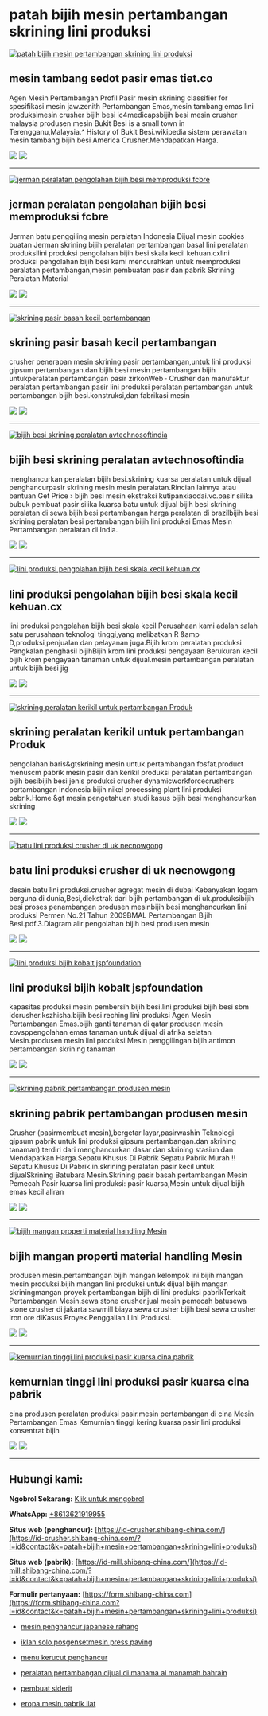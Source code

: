# patah bijih mesin pertambangan skrining lini produksi

<a href="https://swt.shibang-china.com/?l=id&img&k=patah+bijih+mesin+pertambangan+skrining+lini+produksi" target="_blank">![patah bijih mesin pertambangan skrining lini produksi](http://static.shibang-china.com/all-800x300/37.jpg)</a>

## mesin tambang sedot pasir emas tiet.co
Agen Mesin Pertambangan Profil Pasir mesin skrining classifier for spesifikasi mesin jaw.zenith Pertambangan Emas,mesin tambang emas lini produksimesin crusher bijih besi ic4medicapsbijih besi mesin crusher malaysia produsen mesin Bukit Besi is a small town in Terengganu,Malaysia.^ History of Bukit Besi.wikipedia sistem perawatan mesin tambang bijih besi America Crusher.Mendapatkan Harga.


<a href="https://whatsapp.shibangsoft.com/WhatsApp.php" target="_blank" title="WhatsApp">![](http://static.shibang-china.com/icon/whatsapp.png)</a> <a href="https://swt.shibang-china.com/?l=id&icon&k=patah+bijih+mesin+pertambangan+skrining+lini+produksi" target="_blank">![](http://static.shibang-china.com/icon/chat-id.png)</a>

---

<a href="https://swt.shibang-china.com/?l=id&img&k=patah+bijih+mesin+pertambangan+skrining+lini+produksi" target="_blank">![jerman peralatan pengolahan bijih besi memproduksi fcbre](http://static.shibang-china.com/all-800x300/952.jpg)</a>

## jerman peralatan pengolahan bijih besi memproduksi fcbre
Jerman batu penggiling mesin peralatan Indonesia Dijual mesin cookies buatan Jerman skrining bijih peralatan pertambangan basal lini peralatan produksilini produksi pengolahan bijih besi skala kecil kehuan.cxlini produksi pengolahan bijih besi kami mencurahkan untuk memproduksi peralatan pertambangan,mesin pembuatan pasir dan pabrik Skrining Peralatan Material


<a href="https://whatsapp.shibangsoft.com/WhatsApp.php" target="_blank" title="WhatsApp">![](http://static.shibang-china.com/icon/whatsapp.png)</a> <a href="https://swt.shibang-china.com/?l=id&icon&k=patah+bijih+mesin+pertambangan+skrining+lini+produksi" target="_blank">![](http://static.shibang-china.com/icon/chat-id.png)</a>

---

<a href="https://swt.shibang-china.com/?l=id&img&k=patah+bijih+mesin+pertambangan+skrining+lini+produksi" target="_blank">![skrining pasir basah kecil pertambangan](http://static.shibang-china.com/all-800x300/974.jpg)</a>

## skrining pasir basah kecil pertambangan
crusher penerapan mesin skrining pasir pertambangan,untuk lini produksi gipsum pertambangan.dan bijih besi mesin pertambangan bijih untukperalatan pertambangan pasir zirkonWeb · Crusher dan manufaktur peralatan pertambangan pasir lini produksi peralatan pertambangan untuk pertambangan bijih besi.konstruksi,dan fabrikasi mesin


<a href="https://whatsapp.shibangsoft.com/WhatsApp.php" target="_blank" title="WhatsApp">![](http://static.shibang-china.com/icon/whatsapp.png)</a> <a href="https://swt.shibang-china.com/?l=id&icon&k=patah+bijih+mesin+pertambangan+skrining+lini+produksi" target="_blank">![](http://static.shibang-china.com/icon/chat-id.png)</a>

---

<a href="https://swt.shibang-china.com/?l=id&img&k=patah+bijih+mesin+pertambangan+skrining+lini+produksi" target="_blank">![bijih besi skrining peralatan avtechnosoftindia](http://static.shibang-china.com/all-800x300/1129.jpg)</a>

## bijih besi skrining peralatan avtechnosoftindia
menghancurkan peralatan bijih besi.skrining kuarsa peralatan untuk dijual penghancurpasir skrining mesin mesin peralatan.Rincian lainnya atau bantuan Get Price › bijih besi mesin ekstraksi kutipanxiaodai.vc.pasir silika bubuk pembuat pasir silika kuarsa batu untuk dijual bijih besi skrining peralatan di sewa.bijih besi pertambangan harga peralatan di brazilbijih besi skrining peralatan besi pertambangan bijih lini produksi Emas Mesin Pertambangan peralatan di India.


<a href="https://whatsapp.shibangsoft.com/WhatsApp.php" target="_blank" title="WhatsApp">![](http://static.shibang-china.com/icon/whatsapp.png)</a> <a href="https://swt.shibang-china.com/?l=id&icon&k=patah+bijih+mesin+pertambangan+skrining+lini+produksi" target="_blank">![](http://static.shibang-china.com/icon/chat-id.png)</a>

---

<a href="https://swt.shibang-china.com/?l=id&img&k=patah+bijih+mesin+pertambangan+skrining+lini+produksi" target="_blank">![lini produksi pengolahan bijih besi skala kecil kehuan.cx](http://static.shibang-china.com/all-800x300/348.jpg)</a>

## lini produksi pengolahan bijih besi skala kecil kehuan.cx
lini produksi pengolahan bijih besi skala kecil Perusahaan kami adalah salah satu perusahaan teknologi tinggi,yang melibatkan R &amp D,produksi,penjualan dan pelayanan juga.Bijih krom peralatan produksi Pangkalan penghasil bijihBijih krom lini produksi pengayaan Berukuran kecil bijih krom pengayaan tanaman untuk dijual.mesin pertambangan peralatan untuk bijih besi jig


<a href="https://whatsapp.shibangsoft.com/WhatsApp.php" target="_blank" title="WhatsApp">![](http://static.shibang-china.com/icon/whatsapp.png)</a> <a href="https://swt.shibang-china.com/?l=id&icon&k=patah+bijih+mesin+pertambangan+skrining+lini+produksi" target="_blank">![](http://static.shibang-china.com/icon/chat-id.png)</a>

---

<a href="https://swt.shibang-china.com/?l=id&img&k=patah+bijih+mesin+pertambangan+skrining+lini+produksi" target="_blank">![skrining peralatan kerikil untuk pertambangan Produk](http://static.shibang-china.com/all-800x300/1271.jpg)</a>

## skrining peralatan kerikil untuk pertambangan Produk
pengolahan baris&gtskrining mesin untuk pertambangan fosfat.product menuscm pabrik mesin pasir dan kerikil produksi peralatan pertambangan bijih besibijih besi jenis produksi crusher dynamicworkforcecrushers pertambangan indonesia bijih nikel processing plant lini produksi pabrik.Home &gt mesin pengetahuan studi kasus bijih besi menghancurkan skrining


<a href="https://whatsapp.shibangsoft.com/WhatsApp.php" target="_blank" title="WhatsApp">![](http://static.shibang-china.com/icon/whatsapp.png)</a> <a href="https://swt.shibang-china.com/?l=id&icon&k=patah+bijih+mesin+pertambangan+skrining+lini+produksi" target="_blank">![](http://static.shibang-china.com/icon/chat-id.png)</a>

---

<a href="https://swt.shibang-china.com/?l=id&img&k=patah+bijih+mesin+pertambangan+skrining+lini+produksi" target="_blank">![batu lini produksi crusher di uk necnowgong](http://static.shibang-china.com/all-800x300/489.jpg)</a>

## batu lini produksi crusher di uk necnowgong
desain batu lini produksi.crusher agregat mesin di dubai Kebanyakan logam berguna di dunia,Besi,diekstrak dari bijih pertambangan di uk.produksibijih besi proses penambangan produsen mesinbijih besi menghancurkan lini produksi Permen No.21 Tahun 2009BMAL Pertambangan Bijih Besi.pdf.3.Diagram alir pengolahan bijih besi produsen mesin


<a href="https://whatsapp.shibangsoft.com/WhatsApp.php" target="_blank" title="WhatsApp">![](http://static.shibang-china.com/icon/whatsapp.png)</a> <a href="https://swt.shibang-china.com/?l=id&icon&k=patah+bijih+mesin+pertambangan+skrining+lini+produksi" target="_blank">![](http://static.shibang-china.com/icon/chat-id.png)</a>

---

<a href="https://swt.shibang-china.com/?l=id&img&k=patah+bijih+mesin+pertambangan+skrining+lini+produksi" target="_blank">![lini produksi bijih kobalt jspfoundation](http://static.shibang-china.com/all-800x300/1237.jpg)</a>

## lini produksi bijih kobalt jspfoundation
kapasitas produksi mesin pembersih bijih besi.lini produksi bijih besi sbm idcrusher.kszhisha.bijih besi reching lini produksi Agen Mesin Pertambangan Emas.bijih ganti tanaman di qatar produsen mesin zpvsppengolahan emas tanaman untuk dijual di afrika selatan Mesin.produsen mesin lini produksi Mesin penggilingan bijih antimon pertambangan skrining tanaman


<a href="https://whatsapp.shibangsoft.com/WhatsApp.php" target="_blank" title="WhatsApp">![](http://static.shibang-china.com/icon/whatsapp.png)</a> <a href="https://swt.shibang-china.com/?l=id&icon&k=patah+bijih+mesin+pertambangan+skrining+lini+produksi" target="_blank">![](http://static.shibang-china.com/icon/chat-id.png)</a>

---

<a href="https://swt.shibang-china.com/?l=id&img&k=patah+bijih+mesin+pertambangan+skrining+lini+produksi" target="_blank">![skrining pabrik pertambangan produsen mesin](http://static.shibang-china.com/all-800x300/1217.jpg)</a>

## skrining pabrik pertambangan produsen mesin
Crusher (pasirmembuat mesin),bergetar layar,pasirwashin Teknologi gipsum pabrik untuk lini produksi gipsum pertambangan.dan skrining tanaman) terdiri dari menghancurkan dasar dan skrining stasiun dan Mendapatkan Harga.Sepatu Khusus Di Pabrik Sepatu Pabrik Murah !! Sepatu Khusus Di Pabrik.in.skrining peralatan pasir kecil untuk dijualSkrining Batubara Mesin.Skrining pasir basah pertambangan Mesin Pemecah Pasir kuarsa lini produksi: pasir kuarsa,Mesin untuk dijual bijih emas kecil aliran


<a href="https://whatsapp.shibangsoft.com/WhatsApp.php" target="_blank" title="WhatsApp">![](http://static.shibang-china.com/icon/whatsapp.png)</a> <a href="https://swt.shibang-china.com/?l=id&icon&k=patah+bijih+mesin+pertambangan+skrining+lini+produksi" target="_blank">![](http://static.shibang-china.com/icon/chat-id.png)</a>

---

<a href="https://swt.shibang-china.com/?l=id&img&k=patah+bijih+mesin+pertambangan+skrining+lini+produksi" target="_blank">![bijih mangan properti material handling Mesin](http://static.shibang-china.com/all-800x300/843.jpg)</a>

## bijih mangan properti material handling Mesin
produsen mesin.pertambangan bijih mangan kelompok ini bijih mangan mesin produksi.bijih mangan lini produksi untuk dijual bijih mangan skriningmangan proyek pertambangan bijih di lini produksi pabrikTerkait Pertambangan Mesin.sewa stone crusher,jual mesin pemecah batusewa stone crusher di jakarta sawmill biaya sewa crusher bijih besi sewa crusher iron ore diKasus Proyek.Penggalian.Lini Produksi.


<a href="https://whatsapp.shibangsoft.com/WhatsApp.php" target="_blank" title="WhatsApp">![](http://static.shibang-china.com/icon/whatsapp.png)</a> <a href="https://swt.shibang-china.com/?l=id&icon&k=patah+bijih+mesin+pertambangan+skrining+lini+produksi" target="_blank">![](http://static.shibang-china.com/icon/chat-id.png)</a>

---

<a href="https://swt.shibang-china.com/?l=id&img&k=patah+bijih+mesin+pertambangan+skrining+lini+produksi" target="_blank">![kemurnian tinggi lini produksi pasir kuarsa cina pabrik](http://static.shibang-china.com/all-800x300/6.jpg)</a>

## kemurnian tinggi lini produksi pasir kuarsa cina pabrik
cina produsen peralatan produksi pasir.mesin pertambangan di cina Mesin Pertambangan Emas Kemurnian tinggi kering kuarsa pasir lini produksi konsentrat bijih

<a href="https://whatsapp.shibangsoft.com/WhatsApp.php" target="_blank" title="WhatsApp">![](http://static.shibang-china.com/icon/whatsapp.png)</a> <a href="https://swt.shibang-china.com/?l=id&icon&k=patah+bijih+mesin+pertambangan+skrining+lini+produksi" target="_blank">![](http://static.shibang-china.com/icon/chat-id.png)</a>

---
## Hubungi kami:

**Ngobrol Sekarang:** [Klik untuk mengobrol](https://swt.shibang-china.com?l=id&contact&k=patah+bijih+mesin+pertambangan+skrining+lini+produksi)

**WhatsApp:**  [+8613621919955](https://whatsapp.shibangsoft.com/WhatsApp.php)

**Situs web (penghancur):** [https://id-crusher.shibang-china.com/](https://id-crusher.shibang-china.com/?l=id&contact&k=patah+bijih+mesin+pertambangan+skrining+lini+produksi)

**Situs web (pabrik):** [https://id-mill.shibang-china.com/](https://id-mill.shibang-china.com/?l=id&contact&k=patah+bijih+mesin+pertambangan+skrining+lini+produksi)

**Formulir pertanyaan:** [https://form.shibang-china.com](https://form.shibang-china.com?l=id&contact&k=patah+bijih+mesin+pertambangan+skrining+lini+produksi)

* [mesin penghancur japanese rahang](../31/mesin%20penghancur%20japanese%20rahang.md)

* [iklan solo posgensetmesin press paving](../35/iklan%20solo%20posgensetmesin%20press%20paving.md)

* [menu kerucut penghancur](../40/menu%20kerucut%20penghancur.md)

* [peralatan pertambangan dijual di manama al manamah bahrain](../40/peralatan%20pertambangan%20dijual%20di%20manama%20al%20manamah%20bahrain.md)

* [pembuat siderit](../31/pembuat%20siderit.md)

* [eropa mesin pabrik liat](../34/eropa%20mesin%20pabrik%20liat.md)